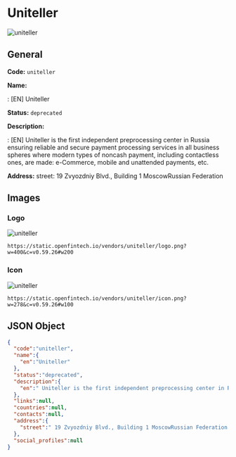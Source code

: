 
# Uniteller 
![uniteller](https://static.openfintech.io/vendors/uniteller/logo.png?w=400&c=v0.59.26#w200)  

## General 
 
**Code:** `uniteller` 
 
**Name:** 
 
:	[EN] Uniteller 
 
**Status:** `deprecated` 
 
**Description:** 
 
: [EN]  Uniteller is the first independent preprocessing center in Russia ensuring reliable and secure payment processing services in all business spheres where modern types of noncash payment, including contactless ones, are made: e-Commerce, mobile and unattended payments, etc.  
 
**Address:** 
street:  19 Zvyozdniy Blvd., Building 1 MoscowRussian Federation  

## Images 

### Logo 
 
![uniteller](https://static.openfintech.io/vendors/uniteller/logo.png?w=400&c=v0.59.26#w200)  

```
https://static.openfintech.io/vendors/uniteller/logo.png?w=400&c=v0.59.26#w200
```  

### Icon 
 
![uniteller](https://static.openfintech.io/vendors/uniteller/icon.png?w=278&c=v0.59.26#w100)  

```
https://static.openfintech.io/vendors/uniteller/icon.png?w=278&c=v0.59.26#w100
```  

## JSON Object 

```json
{
  "code":"uniteller",
  "name":{
    "en":"Uniteller"
  },
  "status":"deprecated",
  "description":{
    "en":" Uniteller is the first independent preprocessing center in Russia ensuring reliable and secure payment processing services in all business spheres where modern types of noncash payment, including contactless ones, are made: e-Commerce, mobile and unattended payments, etc. "
  },
  "links":null,
  "countries":null,
  "contacts":null,
  "address":{
    "street":" 19 Zvyozdniy Blvd., Building 1 MoscowRussian Federation "
  },
  "social_profiles":null
}
```  
